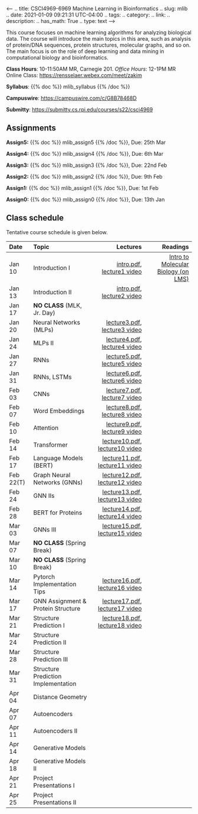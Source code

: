 <--
.. title: CSCI4969-6969 Machine Learning in Bioinformatics 
.. slug: mlib
.. date: 2021-01-09 09:21:31 UTC-04:00
.. tags: 
.. category: 
.. link: 
.. description: 
.. has_math: True
.. type: text
-->

This course focuses on machine learning algorithms for analyzing
biological data. The course will introduce the main topics in this area,
such as analysis of protein/DNA sequences, protein structures, molecular graphs, 
and so on. The main focus is on the role of deep learning and data
mining in computational biology and bioinformatics.

**Class Hours**: 10-11:50AM MR, Carnegie 201. *Office Hours*: 12-1PM MR  
Online Class: <https://rensselaer.webex.com/meet/zakim>

**Syllabus**: {{% doc %}} mlib_syllabus {{% /doc %}}

**Campuswire**: <https://campuswire.com/c/G8B78468D>

**Submitty**: <https://submitty.cs.rpi.edu/courses/s22/csci4969>


## Assignments

**Assign5:** {{% doc %}} mlib_assign5 {{% /doc %}}, Due: 25th Mar

**Assign4:** {{% doc %}} mlib_assign4 {{% /doc %}}, Due: 6th Mar

**Assign3:** {{% doc %}} mlib_assign3 {{% /doc %}}, Due: 22nd Feb

**Assign2:** {{% doc %}} mlib_assign2 {{% /doc %}}, Due: 9th Feb

**Assign1:** {{% doc %}} mlib_assign1 {{% /doc %}}, Due: 1st Feb

**Assign0:** {{% doc %}} mlib_assign0 {{% /doc %}}, Due: 13th Jan

## Class schedule

Tentative course schedule is given below. 

| Date | Topic | Lectures | Readings |
| :--- | :---  | ---: | ---: |
| Jan 10     | Introduction I | [intro.pdf](http://www.cs.rpi.edu/~zaki/MLIB/lectures/intro.pdf), [lecture1 video](http://www.cs.rpi.edu/~zaki/MLIB/videos/mlbio-lecture1/mlbio-lecture1.html) | [Intro to Molecular Biology (on LMS)](https://lms.rpi.edu/bbcswebdav/xid-6488496_1) |
| Jan 13     | Introduction II |[intro.pdf](http://www.cs.rpi.edu/~zaki/MLIB/lectures/intro.pdf), [lecture2 video](http://www.cs.rpi.edu/~zaki/MLIB/videos/mlbio-lecture2/mlbio-lecture2.html) |
|  Jan 17    | **NO CLASS** (MLK, Jr. Day) |
|  Jan 20    | Neural Networks (MLPs) |[lecture3.pdf](http://www.cs.rpi.edu/~zaki/MLIB/lectures/lecture3.pdf), [lecture3 video](http://www.cs.rpi.edu/~zaki/MLIB/videos/mlbio-lecture3/mlbio-lecture3.html)|
|  Jan 24    | MLPs II | [lecture4.pdf](http://www.cs.rpi.edu/~zaki/MLIB/lectures/lecture4.pdf), [lecture4 video](http://www.cs.rpi.edu/~zaki/MLIB/videos/mlbio-lecture4/mlbio-lecture4.html) |
|  Jan 27    | RNNs |[lecture5.pdf](http://www.cs.rpi.edu/~zaki/MLIB/lectures/lecture5.pdf), [lecture5 video](http://www.cs.rpi.edu/~zaki/MLIB/videos/mlbio-lecture5/mlbio-lecture5.html)|
|  Jan 31    | RNNs, LSTMs |[lecture6.pdf](http://www.cs.rpi.edu/~zaki/MLIB/lectures/lecture6.pdf), [lecture6 video](http://www.cs.rpi.edu/~zaki/MLIB/videos/mlbio-lecture6/mlbio-lecture6.html)|
|  Feb 03    | CNNs | [lecture7.pdf](http://www.cs.rpi.edu/~zaki/MLIB/lectures/lecture7.pdf), [lecture7 video](http://www.cs.rpi.edu/~zaki/MLIB/videos/mlbio-lecture7/mlbio-lecture7.html)|
|  Feb 07    | Word Embeddings | [lecture8.pdf](http://www.cs.rpi.edu/~zaki/MLIB/lectures/lecture8.pdf), [lecture8 video](http://www.cs.rpi.edu/~zaki/MLIB/videos/mlbio-lecture8/mlbio-lecture8.html)|
|  Feb 10    | Attention |[lecture9.pdf](http://www.cs.rpi.edu/~zaki/MLIB/lectures/lecture9.pdf), [lecture9 video](http://www.cs.rpi.edu/~zaki/MLIB/videos/mlbio-lecture9/mlbio-lecture9.html)|
|  Feb 14    | Transformer | [lecture10.pdf](http://www.cs.rpi.edu/~zaki/MLIB/lectures/lecture10.pdf), [lecture10 video](http://www.cs.rpi.edu/~zaki/MLIB/videos/mlbio-lecture10/mlbio-lecture10.html)|
|  Feb 17    | Language Models (BERT) |[lecture11.pdf](http://www.cs.rpi.edu/~zaki/MLIB/lectures/lecture11.pdf), [lecture11 video](http://www.cs.rpi.edu/~zaki/MLIB/videos/mlbio-lecture11/mlbio-lecture11.html)|
|  Feb 22(T) | Graph Neural Networks (GNNs) |[lecture12.pdf](http://www.cs.rpi.edu/~zaki/MLIB/lectures/lecture12.pdf), [lecture12 video](http://www.cs.rpi.edu/~zaki/MLIB/videos/mlbio-lecture12/mlbio-lecture12.html)|
|  Feb 24    | GNN IIs |[lecture13.pdf](http://www.cs.rpi.edu/~zaki/MLIB/lectures/lecture13.pdf), [lecture13 video](http://www.cs.rpi.edu/~zaki/MLIB/videos/mlbio-lecture13/mlbio-lecture13.html)|
|  Feb 28    | BERT for Proteins | [lecture14.pdf](http://www.cs.rpi.edu/~zaki/MLIB/lectures/lecture14.pdf), [lecture14 video](http://www.cs.rpi.edu/~zaki/MLIB/videos/mlbio-lecture14/mlbio-lecture14.html)|
|  Mar 03    | GNNs III |[lecture15.pdf](http://www.cs.rpi.edu/~zaki/MLIB/lectures/lecture15.pdf), [lecture15 video](http://www.cs.rpi.edu/~zaki/MLIB/videos/mlbio-lecture15/mlbio-lecture15.html)|
|  Mar 07    | **NO CLASS** (Spring Break) |
|  Mar 10    | **NO CLASS** (Spring Break) |
|  Mar 14    | Pytorch Implementation Tips | [lecture16.pdf](http://www.cs.rpi.edu/~zaki/MLIB/lectures/lecture16.pdf), [lecture16 video](http://www.cs.rpi.edu/~zaki/MLIB/videos/mlbio-lecture16/mlbio-lecture16.html)|
|  Mar 17    | GNN Assignment & Protein Structure |[lecture17.pdf](http://www.cs.rpi.edu/~zaki/MLIB/lectures/lecture17.pdf), [lecture17 video](http://www.cs.rpi.edu/~zaki/MLIB/videos/mlbio-lecture17/mlbio-lecture17.html)| 
|  Mar 21    | Structure Prediction I | [lecture18.pdf](http://www.cs.rpi.edu/~zaki/MLIB/lectures/lecture18.pdf), [lecture18 video](http://www.cs.rpi.edu/~zaki/MLIB/videos/mlbio-lecture18/mlbio-lecture18.html)| 
|  Mar 24    | Structure Prediction II |
|  Mar 28    | Structure Prediction III |
|  Mar 31    | Structure Prediction Implementation |
|  Apr 04    | Distance Geometry |
|  Apr 07    | Autoencoders |
|  Apr 11    | Autoencoders II |
|  Apr 14    | Generative Models |
|  Apr 18    | Generative Models II |
|  Apr 21    | Project Presentations I |
|  Apr 25    | Project Presentations II |
